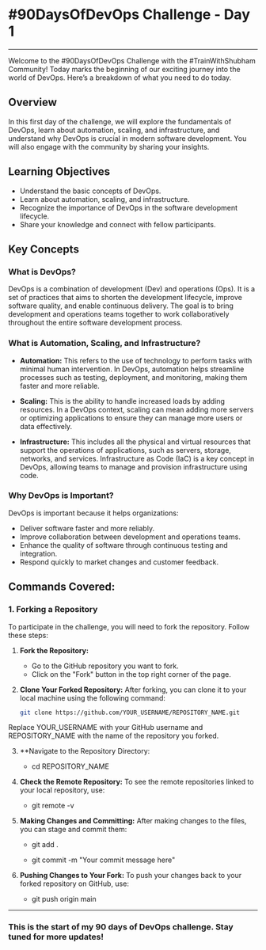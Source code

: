 # #90DaysOfDevOps Challenge - Day 1

---

Welcome to the #90DaysOfDevOps Challenge with the #TrainWithShubham Community! Today marks the beginning of our exciting journey into the world of DevOps. Here’s a breakdown of what you need to do today.

## Overview
In this first day of the challenge, we will explore the fundamentals of DevOps, learn about automation, scaling, and infrastructure, and understand why DevOps is crucial in modern software development. You will also engage with the community by sharing your insights.

## Learning Objectives
- Understand the basic concepts of DevOps.
- Learn about automation, scaling, and infrastructure.
- Recognize the importance of DevOps in the software development lifecycle.
- Share your knowledge and connect with fellow participants.

## Key Concepts
### What is DevOps?
DevOps is a combination of development (Dev) and operations (Ops). It is a set of practices that aims to shorten the development lifecycle, improve software quality, and enable continuous delivery. The goal is to bring development and operations teams together to work collaboratively throughout the entire software development process.

### What is Automation, Scaling, and Infrastructure?
- **Automation:** This refers to the use of technology to perform tasks with minimal human intervention. In DevOps, automation helps streamline processes such as testing, deployment, and monitoring, making them faster and more reliable.
  
- **Scaling:** This is the ability to handle increased loads by adding resources. In a DevOps context, scaling can mean adding more servers or optimizing applications to ensure they can manage more users or data effectively.

- **Infrastructure:** This includes all the physical and virtual resources that support the operations of applications, such as servers, storage, networks, and services. Infrastructure as Code (IaC) is a key concept in DevOps, allowing teams to manage and provision infrastructure using code.

### Why DevOps is Important?
DevOps is important because it helps organizations:
- Deliver software faster and more reliably.
- Improve collaboration between development and operations teams.
- Enhance the quality of software through continuous testing and integration.
- Respond quickly to market changes and customer feedback.

## Commands Covered:

### 1. Forking a Repository
To participate in the challenge, you will need to fork the repository. Follow these steps:

1. **Fork the Repository:**
   - Go to the GitHub repository you want to fork.
   - Click on the "Fork" button in the top right corner of the page.

2. **Clone Your Forked Repository:**
   After forking, you can clone it to your local machine using the following command:
   ```bash
   git clone https://github.com/YOUR_USERNAME/REPOSITORY_NAME.git

Replace YOUR_USERNAME with your GitHub username and REPOSITORY_NAME with the name of the repository you forked.

3. **Navigate to the Repository Directory:

    - cd REPOSITORY_NAME

4. **Check the Remote Repository:** To see the remote repositories linked to your local repository, use:

    - git remote -v

5. **Making Changes and Committing:** After making changes to the files, you can stage and commit them:

    - git add .
    
    - git commit -m "Your commit message here"

6. **Pushing Changes to Your Fork:** To push your changes back to your forked repository on GitHub, use:

    - git push origin main
 

---

### This is the start of my 90 days of DevOps challenge. Stay tuned for more updates!
